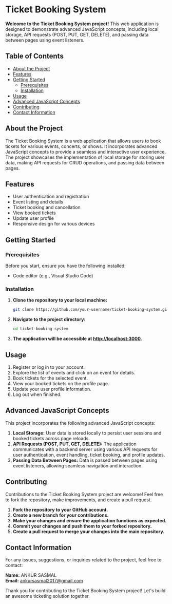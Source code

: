 # Ticket Booking System

**Welcome to the Ticket Booking System project!** This web application is designed to demonstrate advanced JavaScript concepts, including local storage, API requests (POST, PUT, GET, DELETE), and passing data between pages using event listeners.

## Table of Contents

- [About the Project](#about-the-project)
- [Features](#features)
- [Getting Started](#getting-started)
  - [Prerequisites](#prerequisites)
  - [Installation](#installation)
- [Usage](#usage)
- [Advanced JavaScript Concepts](#advanced-javascript-concepts)
- [Contributing](#contributing)
- [Contact Information](#contact-information)

## About the Project

The Ticket Booking System is a web application that allows users to book tickets for various events, concerts, or shows. It incorporates advanced JavaScript concepts to provide a seamless and interactive user experience. The project showcases the implementation of local storage for storing user data, making API requests for CRUD operations, and passing data between pages.

## Features

- User authentication and registration
- Event listing and details
- Ticket booking and cancellation
- View booked tickets
- Update user profile
- Responsive design for various devices

## Getting Started

### Prerequisites

Before you start, ensure you have the following installed:

- Code editor (e.g., Visual Studio Code)

### Installation

1. **Clone the repository to your local machine:**

    ```bash
    git clone https://github.com/your-username/ticket-booking-system.git
    ```

2. **Navigate to the project directory:**

    ```bash
    cd ticket-booking-system
    ```

3. **The application will be accessible at [http://localhost:3000](http://localhost:3000).**

## Usage

1. Register or log in to your account.
2. Explore the list of events and click on an event for details.
3. Book tickets for the selected event.
4. View your booked tickets on the profile page.
5. Update your user profile information.
6. Log out when finished.

## Advanced JavaScript Concepts

This project incorporates the following advanced JavaScript concepts:

1. **Local Storage:** User data is stored locally to persist user sessions and booked tickets across page reloads.
2. **API Requests (POST, PUT, GET, DELETE):** The application communicates with a backend server using various API requests for user authentication, event handling, ticket booking, and profile updates.
3. **Passing Data Between Pages:** Data is passed between pages using event listeners, allowing seamless navigation and interaction.

## Contributing

Contributions to the Ticket Booking System project are welcome! Feel free to fork the repository, make improvements, and create a pull request.

1. **Fork the repository to your GitHub account.**
2. **Create a new branch for your contributions.**
3. **Make your changes and ensure the application functions as expected.**
4. **Commit your changes and push them to your forked repository.**
5. **Create a pull request to merge your changes into the main repository.**

## Contact Information

For any issues, suggestions, or inquiries related to the project, feel free to contact:

**Name:** ANKUR SASMAL  
**Email:** [ankursasmal2017@gmail.com](mailto:ankursasmal2017@gmail.com)

Thank you for contributing to the Ticket Booking System project! Let's build an awesome ticketing solution together.
